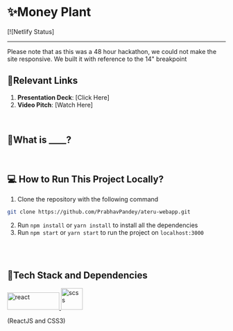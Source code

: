 # ✨Money Plant
[![Netlify Status]
<hr />



Please note that as this was a 48 hour hackathon, we could not make the site responsive. We built it with reference to the 14" breakpoint
<br />

## 🔗Relevant Links

1. **Presentation Deck**: [Click Here]
2. **Video Pitch**: [Watch Here]

<br />

## 🤔What is ____?


<br />

## 💻 How to Run This Project Locally?

1. Clone the repository with the following command

```sh
git clone https://github.com/PrabhavPandey/ateru-webapp.git
```

2. Run `npm install` or `yarn install` to install all the dependencies
3. Run `npm start` or `yarn start` to run the project on `localhost:3000`

<br />


<br />

## 📱Tech Stack and Dependencies

<p  align="left"> <a  href="https://www.w3schools.com/REACT/react_intro.asp"  target="_blank"> <img  src="https://logos-download.com/wp-content/uploads/2016/09/React_logo_wordmark.png"  alt="react"  width="120"  height="40"/> </a> <a  href="https://www.w3schools.com/REACT/react_intro.asp"  target="_blank"> <img  src="https://i.postimg.cc/wMVTqcmX/css.png"  alt="scss" width="50px"/> </a> </p>

(ReactJS and CSS3)



